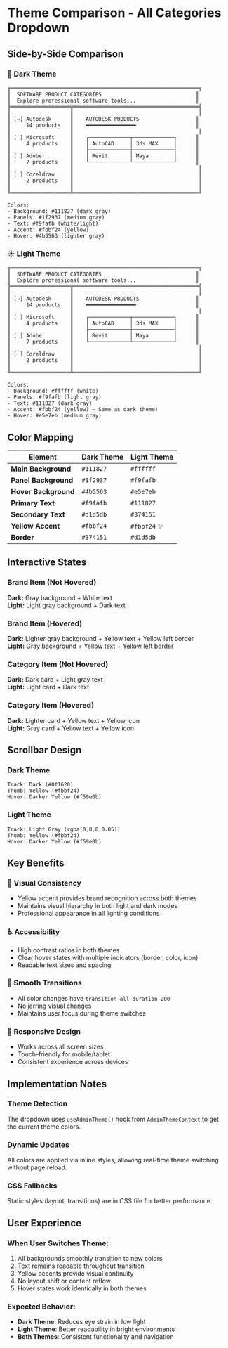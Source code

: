 # Theme Comparison - All Categories Dropdown

## Side-by-Side Comparison

### 🌙 Dark Theme
```
╔════════════════════════════════════════════════════════════╗
║  SOFTWARE PRODUCT CATEGORIES                              ║
║  Explore professional software tools...                   ║
╠═══════════════════╦════════════════════════════════════════╣
║                   ║                                        ║
║ [→] Autodesk      ║    AUTODESK PRODUCTS                  ║
║     14 products   ║    ━━━━━━━━━━━━━━━━                   ║
║                   ║                                        ║
║ [ ] Microsoft     ║    ┌─────────────┬─────────────┐      ║
║     4 products    ║    │ AutoCAD     │ 3ds MAX     │      ║
║                   ║    ├─────────────┼─────────────┤      ║
║ [ ] Adobe         ║    │ Revit       │ Maya        │      ║
║     7 products    ║    └─────────────┴─────────────┘      ║
║                   ║                                        ║
║ [ ] Coreldraw     ║                                        ║
║     2 products    ║                                        ║
║                   ║                                        ║
╚═══════════════════╩════════════════════════════════════════╝

Colors:
- Background: #111827 (dark gray)
- Panels: #1f2937 (medium gray)
- Text: #f9fafb (white/light)
- Accent: #fbbf24 (yellow)
- Hover: #4b5563 (lighter gray)
```

### ☀️ Light Theme
```
╔════════════════════════════════════════════════════════════╗
║  SOFTWARE PRODUCT CATEGORIES                              ║
║  Explore professional software tools...                   ║
╠═══════════════════╦════════════════════════════════════════╣
║                   ║                                        ║
║ [→] Autodesk      ║    AUTODESK PRODUCTS                  ║
║     14 products   ║    ━━━━━━━━━━━━━━━━                   ║
║                   ║                                        ║
║ [ ] Microsoft     ║    ┌─────────────┬─────────────┐      ║
║     4 products    ║    │ AutoCAD     │ 3ds MAX     │      ║
║                   ║    ├─────────────┼─────────────┤      ║
║ [ ] Adobe         ║    │ Revit       │ Maya        │      ║
║     7 products    ║    └─────────────┴─────────────┘      ║
║                   ║                                        ║
║ [ ] Coreldraw     ║                                        ║
║     2 products    ║                                        ║
║                   ║                                        ║
╚═══════════════════╩════════════════════════════════════════╝

Colors:
- Background: #ffffff (white)
- Panels: #f9fafb (light gray)
- Text: #111827 (dark gray)
- Accent: #fbbf24 (yellow) ← Same as dark theme!
- Hover: #e5e7eb (medium gray)
```

## Color Mapping

| Element | Dark Theme | Light Theme |
|---------|------------|-------------|
| **Main Background** | `#111827` | `#ffffff` |
| **Panel Background** | `#1f2937` | `#f9fafb` |
| **Hover Background** | `#4b5563` | `#e5e7eb` |
| **Primary Text** | `#f9fafb` | `#111827` |
| **Secondary Text** | `#d1d5db` | `#374151` |
| **Yellow Accent** | `#fbbf24` | `#fbbf24` ✨ |
| **Border** | `#374151` | `#d1d5db` |

## Interactive States

### Brand Item (Not Hovered)
**Dark:** Gray background + White text  
**Light:** Light gray background + Dark text

### Brand Item (Hovered)
**Dark:** Lighter gray background + Yellow text + Yellow left border  
**Light:** Gray background + Yellow text + Yellow left border

### Category Item (Not Hovered)
**Dark:** Dark card + Light gray text  
**Light:** Light card + Dark text

### Category Item (Hovered)
**Dark:** Lighter card + Yellow text + Yellow icon  
**Light:** Gray card + Yellow text + Yellow icon

## Scrollbar Design

### Dark Theme
```
Track: Dark (#0f1620)
Thumb: Yellow (#fbbf24)
Hover: Darker Yellow (#f59e0b)
```

### Light Theme
```
Track: Light Gray (rgba(0,0,0,0.05))
Thumb: Yellow (#fbbf24)
Hover: Darker Yellow (#f59e0b)
```

## Key Benefits

### 🎨 Visual Consistency
- Yellow accent provides brand recognition across both themes
- Maintains visual hierarchy in both light and dark modes
- Professional appearance in all lighting conditions

### ♿ Accessibility
- High contrast ratios in both themes
- Clear hover states with multiple indicators (border, color, icon)
- Readable text sizes and spacing

### 🔄 Smooth Transitions
- All color changes have `transition-all duration-200`
- No jarring visual changes
- Maintains user focus during theme switches

### 📱 Responsive Design
- Works across all screen sizes
- Touch-friendly for mobile/tablet
- Consistent experience across devices

## Implementation Notes

### Theme Detection
The dropdown uses `useAdminTheme()` hook from `AdminThemeContext` to get the current theme colors.

### Dynamic Updates
All colors are applied via inline styles, allowing real-time theme switching without page reload.

### CSS Fallbacks
Static styles (layout, transitions) are in CSS file for better performance.

## User Experience

### When User Switches Theme:
1. All backgrounds smoothly transition to new colors
2. Text remains readable throughout transition
3. Yellow accents provide visual continuity
4. No layout shift or content reflow
5. Hover states work identically in both themes

### Expected Behavior:
- **Dark Theme**: Reduces eye strain in low light
- **Light Theme**: Better readability in bright environments
- **Both Themes**: Consistent functionality and navigation
